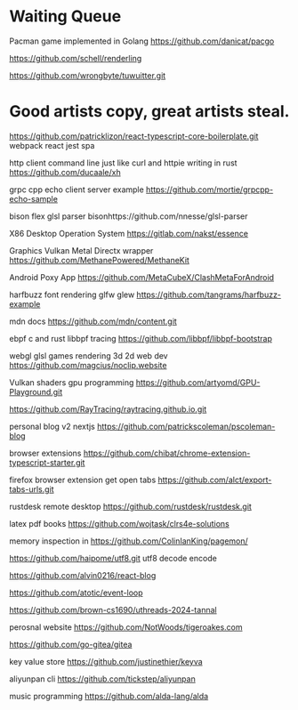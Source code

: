 
# Waiting Queue

Pacman game implemented in Golang https://github.com/danicat/pacgo

https://github.com/schell/renderling

https://github.com/wrongbyte/tuwuitter.git


# Good artists copy, great artists steal.

https://github.com/patricklizon/react-typescript-core-boilerplate.git
webpack react jest spa

http client command line just like curl and httpie writing in rust
https://github.com/ducaale/xh

grpc cpp echo client server example https://github.com/mortie/grpcpp-echo-sample

bison flex glsl parser bisonhttps://github.com/nnesse/glsl-parser

X86 Desktop Operation System https://gitlab.com/nakst/essence

Graphics Vulkan Metal Directx wrapper https://github.com/MethanePowered/MethaneKit

Android Poxy App https://github.com/MetaCubeX/ClashMetaForAndroid

harfbuzz font rendering glfw glew https://github.com/tangrams/harfbuzz-example

mdn docs https://github.com/mdn/content.git

ebpf c and rust libbpf tracing https://github.com/libbpf/libbpf-bootstrap

webgl glsl games rendering 3d 2d web dev https://github.com/magcius/noclip.website

Vulkan shaders gpu programming https://github.com/artyomd/GPU-Playground.git

https://github.com/RayTracing/raytracing.github.io.git

personal blog v2 nextjs https://github.com/patrickscoleman/pscoleman-blog

browser extensions https://github.com/chibat/chrome-extension-typescript-starter.git

firefox browser extension get open tabs https://github.com/alct/export-tabs-urls.git

rustdesk remote desktop https://github.com/rustdesk/rustdesk.git

latex pdf books https://github.com/wojtask/clrs4e-solutions

memory inspection in https://github.com/ColinIanKing/pagemon/

https://github.com/haipome/utf8.git utf8 decode encode


https://github.com/alvin0216/react-blog

https://github.com/atotic/event-loop

https://github.com/brown-cs1690/uthreads-2024-tannal



perosnal website https://github.com/NotWoods/tigeroakes.com


https://github.com/go-gitea/gitea


key value store
https://github.com/justinethier/keyva

aliyunpan cli
https://github.com/tickstep/aliyunpan

music programming 
https://github.com/alda-lang/alda